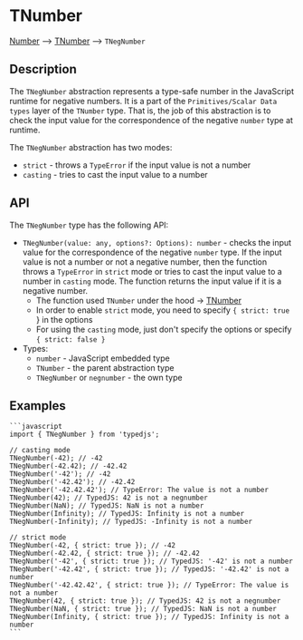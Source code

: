 # TNumber
[Number](https://developer.mozilla.org/en-US/docs/Web/JavaScript/Reference/Global_Objects/Number) --> [TNumber](../../TNumber/README.md) --> `TNegNumber`

## Description

The `TNegNumber` abstraction represents a type-safe number in the JavaScript runtime for negative numbers. It is a part of the `Primitives/Scalar Data types` layer of the `TNumber` type.
That is, the job of this abstraction is to check the input value for the correspondence of the negative `number` type at runtime.

The `TNegNumber` abstraction has two modes:
- `strict` - throws a `TypeError` if the input value is not a number
- `casting` - tries to cast the input value to a number

## API

The `TNegNumber` type has the following API:

- `TNegNumber(value: any, options?: Options): number` - checks the input value for the correspondence of the negative `number` type. If the input value is not a number or not a negative number, then the function throws a `TypeError` in `strict` mode or tries to cast the input value to a number in `casting` mode. The function returns the input value if it is a negative number.
  - The function used `TNumber` under the hood -> [TNumber](../../TNumber/README.md)
  - In order to enable `strict` mode, you need to specify `{ strict: true `} in the options
  - For using the `casting` mode, just don't specify the options or specify `{ strict: false }`
- Types:
  - `number` - JavaScript embedded type
  - `TNumber` - the parent abstraction type
  - `TNegNumber` or `negnumber` - the own type

## Examples

    ```javascript
    import { TNegNumber } from 'typedjs';

    // casting mode
    TNegNumber(-42); // -42
    TNegNumber(-42.42); // -42.42
    TNegNumber('-42'); // -42
    TNegNumber('-42.42'); // -42.42
    TNegNumber('-42.42.42'); // TypeError: The value is not a number
    TNegNumber(42); // TypedJS: 42 is not a negnumber
    TNegNumber(NaN); // TypedJS: NaN is not a number
    TNegNumber(Infinity); // TypedJS: Infinity is not a number
    TNegNumber(-Infinity); // TypedJS: -Infinity is not a number

    // strict mode
    TNegNumber(-42, { strict: true }); // -42
    TNegNumber(-42.42, { strict: true }); // -42.42
    TNegNumber('-42', { strict: true }); // TypedJS: '-42' is not a number
    TNegNumber('-42.42', { strict: true }); // TypedJS: '-42.42' is not a number
    TNegNumber('-42.42.42', { strict: true }); // TypeError: The value is not a number
    TNegNumber(42, { strict: true }); // TypedJS: 42 is not a negnumber
    TNegNumber(NaN, { strict: true }); // TypedJS: NaN is not a number
    TNegNumber(Infinity, { strict: true }); // TypedJS: Infinity is not a number
    ```
